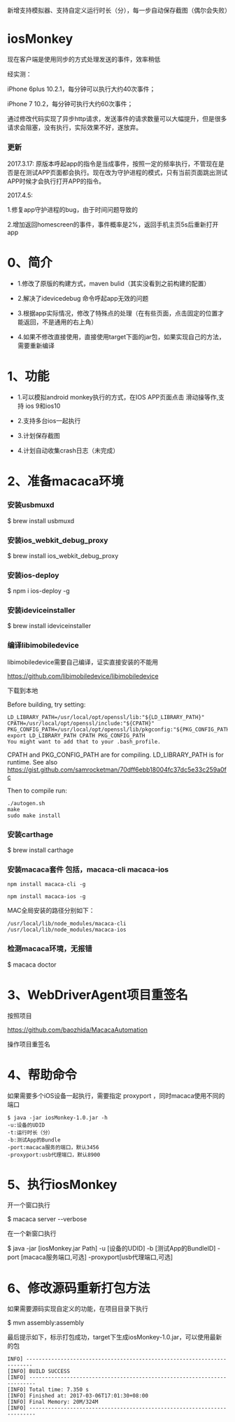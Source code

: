 新增支持模拟器、支持自定义运行时长（分），每一步自动保存截图（偶尔会失败）


# iosMonkey


现在客户端是使用同步的方式处理发送的事件，效率稍低

经实测：

iPhone 6plus 10.2.1，每分钟可以执行大约40次事件；

iPhone 7 10.2，每分钟可执行大约60次事件；

通过修改代码实现了异步http请求，发送事件的请求数量可以大幅提升，但是很多请求会阻塞，没有执行，实际效果不好，遂放弃。

### 更新

2017.3.17: 原版本呼起app的指令是当成事件，按照一定的频率执行，不管现在是否是在测试APP页面都会执行。现在改为守护进程的模式，只有当前页面跳出测试APP时候才会执行打开APP的指令。

2017.4.5:

1.修复app守护进程的bug，由于时间问题导致的

2.增加返回homescreen的事件，事件概率是2%，返回手机主页5s后重新打开app

# 0、简介

- 1.修改了原版的构建方式，maven bulid（其实没看到之前构建的配置）

- 2.解决了idevicedebug 命令呼起app无效的问题

- 3.根据app实际情况，修改了特殊点的处理（在有些页面，点击固定的位置才能返回，不是通用的右上角）

- 4.如果不修改直接使用，直接使用target下面的jar包，如果实现自己的方法，需要重新编译

# 1、功能
- 1.可以模拟android monkey执行的方式，在IOS APP页面点击 滑动操等作,支持 ios 9和ios10

- 2.支持多台ios一起执行

- 3.计划保存截图

- 4.计划自动收集crash日志（未完成）


# 2、准备macaca环境

### 安装usbmuxd

$ brew install usbmuxd

### 安装ios_webkit_debug_proxy

$ brew install ios_webkit_debug_proxy

### 安装ios-deploy

$ npm i ios-deploy -g

### 安装ideviceinstaller

$ brew install ideviceinstaller

### 编译libimobiledevice

libimobiledevice需要自己编译，证实直接安装的不能用

https://github.com/libimobiledevice/libimobiledevice

下载到本地

Before building, try setting:

```
LD_LIBRARY_PATH=/usr/local/opt/openssl/lib:"${LD_LIBRARY_PATH}"
CPATH=/usr/local/opt/openssl/include:"${CPATH}"
PKG_CONFIG_PATH=/usr/local/opt/openssl/lib/pkgconfig:"${PKG_CONFIG_PATH}"
export LD_LIBRARY_PATH CPATH PKG_CONFIG_PATH
You might want to add that to your .bash_profile.
```

CPATH and PKG_CONFIG_PATH are for compiling. LD_LIBRARY_PATH is for runtime. See also https://gist.github.com/samrocketman/70dff6ebb18004fc37dc5e33c259a0fc


Then to compile run:

	./autogen.sh
	make
	sudo make install


### 安装carthage
$ brew install carthage

### 安装macaca套件 包括，macaca-cli macaca-ios

```
npm install macaca-cli -g

npm install macaca-ios -g

```
MAC全局安装的路径分别如下：

```
/usr/local/lib/node_modules/macaca-cli
/usr/local/lib/node_modules/macaca-ios
```

### 检测macaca环境，无报错
$ macaca doctor

# 3、WebDriverAgent项目重签名
按照项目

https://github.com/baozhida/MacacaAutomation

操作项目重签名

# 4、帮助命令
如果需要多个iOS设备一起执行，需要指定 proxyport ，同时macaca使用不同的端口
```
$ java -jar iosMonkey-1.0.jar -h
-u:设备的UDID
-t:运行时长（分）
-b:测试App的Bundle
-port:macaca服务的端口，默认3456
-proxyport:usb代理端口，默认8900
```

# 5、执行iosMonkey
开一个窗口执行

$ macaca server --verbose

在一个新窗口执行

$ java -jar [iosMonkey.jar Path] -u [设备的UDID] -b [测试App的BundleID] -port [macaca服务端口,可选] -proxyport[usb代理端口,可选]
# 6、修改源码重新打包方法

如果需要源码实现自定义的功能，在项目目录下执行

$ mvn assembly:assembly

最后提示如下，标示打包成功，target下生成iosMonkey-1.0.jar，可以使用最新的包
```
INFO] ------------------------------------------------------------------------
[INFO] BUILD SUCCESS
[INFO] ------------------------------------------------------------------------
[INFO] Total time: 7.350 s
[INFO] Finished at: 2017-03-06T17:01:30+08:00
[INFO] Final Memory: 20M/324M
[INFO] ------------------------------------------------------------------------
```
